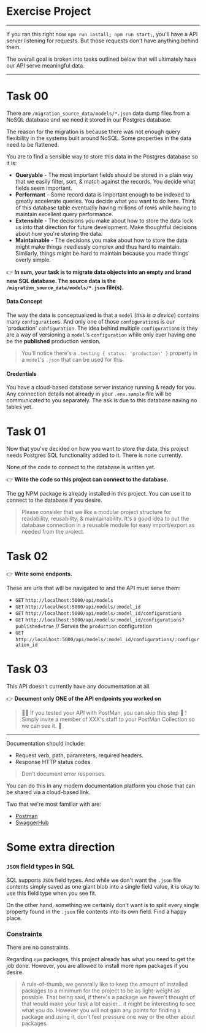 # Exercise Project

-----

If you ran this right now `npm run install; npm run start;`, you'll have a API server listening for requests. But those requests don't have anything behind them.

The overall goal is broken into tasks outlined below that will ultimately have our API serve meaningful data.

-----

# Task 00
There are `/migration_source_data/models/*.json` data dump files from a NoSQL database and we need it stored in our Postgres database.

The reason for the migration is because there was not enough query flexibility in the systems built around NoSQL. Some properties in the data need to be flattened.

You are to find a sensible way to store this data in the Postgres database so it is:

- __Queryable__ - The most important fields should be stored in a plain way that we easily filter, sort, & match against the records. You decide what fields seem important.
- __Performant__ - Some record data is important enough to be indexed to greatly accelerate queries. You decide what you want to do here. Think of this database table eventually having millions of rows while having to maintain excellent query performance.
- __Extensible__ - The decisions you make about how to store the data lock us into that direction for future development. Make thoughtful decisions about how you're storing the data.
- __Maintainable__ - The decisions you make about how to store the data might make things needlessly complex and thus hard to maintain. Similarly, things might be hard to maintain because you made things overly simple.

👉 **In sum, your task is to migrate data objects into an empty and brand new SQL database. The source data is the `/migration_source_data/models/*.json` file(s).**

#### Data Concept

The way the data is conceptualized is that a `model` (_this is a device_) contains many `configuration`s. And only one of those `configuration`s is our 'production' `configuration`.
The idea behind multiple `configuration`s is they are a way of versioning a `model`'s `configuration` while only ever having one be the __published__ production version.

> You'll notice there's a `.testing { status: 'production' }` property in a `model`'s `.json` that can be used for this.

#### Credentials

You have a cloud-based database server instance running & ready for you. Any connection details not already in your `.env.sample` file will be communicated to you separately. The ask is due to this database naving no tables yet.

# Task 01

Now that you've decided on how you want to store the data, this project needs Postgres SQL functionality added to it. There is none currently.

None of the code to connect to the database is written yet.

👉 **Write the code so this project can connect to the database.**

The [pg](https://www.npmjs.com/package/pg) NPM package is already installed in this project. You can use it to connect to the database if you desire.

> Please consider that we like a modular project structure for readability, reusability, & maintainability. It's a good idea to put the database connection in a reusable module for easy import/export as needed from the project.

# Task 02

👉 **Write some endponts.**

These are urls that will be navigated to and the API must serve them:

- `GET` `http://localhost:5000/api/models`
- `GET` `http://localhost:5000/api/models/:model_id`
- `GET` `http://localhost:5000/api/models/:model_id/configurations`
- `GET` `http://localhost:5000/api/models/:model_id/configurations?published=true`    //  Serves the `production` configuration
- `GET` `http://localhost:5000/api/models/:model_id/configurations/:configuration_id`

# Task 03

This API doesn't currently have any documentation at all.

👉 **Document only ONE of the API endpoints you worked on**

> 👮‍♂️ If you tested your API with PostMan, you can skip this step 🙌 !\
> Simply invite a member of XXX's staff to your PostMan Collection so we can see it. 🚓

_____

Documentation should include:
- Request verb, path, parameters, required headers.
- Response HTTP status codes.

> Don't document error responses.

You can do this in any modern documentation platform you chose that can be shared via a cloud-based link.

Two that we're most familiar with are:
- [Postman](https://www.postman.com/)
- [SwaggerHub](https://swagger.io/tools/swaggerhub/faster-api-design/)

# Some extra direction

### `JSON` field types in SQL

SQL supports `JSON` field types. And while we don't want the `.json` file contents simply saved as one giant blob into a single field value, it is okay to use this field type when you see fit.

On the other hand, something we certainly don't want is to split every single property found in the `.json` file contents into its own field. Find a happy place.

### Constraints
There are no constraints.

Regarding `npm` packages, this project already has what you need to get the job done. However, you are allowed to install more npm packages if you desire.

> A rule-of-thumb, we generally like to keep the amount of installed packages to a minimum for the project to be as light-weight as possible. That being said, if there's a package we haven't thought of that would make your task a lot easier... it might be interesting to see what you do. However you will not gain any points for finding a package and using it, don't feel pressure one way or the other about packages.
